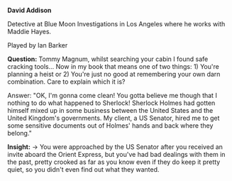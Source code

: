 **David Addison**

Detective at Blue Moon Investigations in Los Angeles where he works with Maddie Hayes.

Played by Ian Barker

**Question:** Tommy Magnum, whilst searching your cabin I found safe cracking tools... Now in my book that means one of two things: 1) You're planning a heist or 2) You're just no good at remembering your own darn combination. Care to explain which it is?

Answer: "OK, I'm gonna come clean! You gotta believe me though that I nothing to do what happened to Sherlock! Sherlock Holmes had gotten himself mixed up in some business between the United States and the United Kingdom's governments. My client, a US Senator, hired me to get some sensitive documents out of Holmes' hands and back where they belong."

**Insight:** -> You were approached by the US Senator after you received an invite aboard the Orient Express, but you've had bad dealings with them in the past, pretty crooked as far as you know even if they do keep it pretty quiet, so you didn't even find out what they wanted.